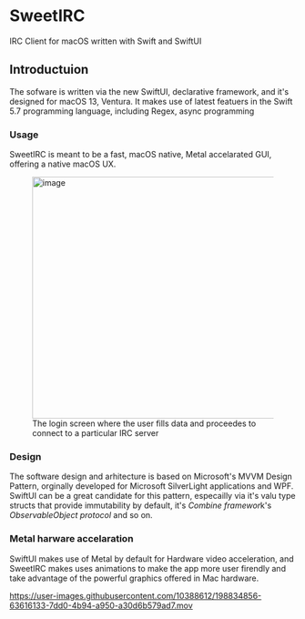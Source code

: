 # SweetIRC
IRC Client for macOS written with Swift and SwiftUI 



## Introductuion

The sofware is written via the new SwiftUI, declarative framework, and it's designed for macOS 13, Ventura.
It makes use of latest featuers in the Swift 5.7 programming language, including Regex, async programming 

### Usage
SweetIRC is meant to be a fast, macOS native, Metal accelarated GUI, offering a native macOS UX.
<figure>
<img width="425" alt="image" src="https://user-images.githubusercontent.com/10388612/197356078-fde45a70-7c1d-4862-98f1-3c43f4fea15d.png">
<figurecaption>The login screen where the user fills data and proceedes to connect to a particular IRC server </figurecaption>
</figure>




### Design

The software design and arhitecture is based on Microsoft's MVVM Design Pattern, orginally developed for Microsoft SilverLight applications and WPF.
SwiftUI can be a great candidate for this pattern, especailly via it's valu type structs that provide immutability by default, it's *Combine framewor*k's
_ObservableObject protocol_ and so on.

### Metal harware accelaration 

SwiftUI makes use of Metal by default for Hardware video acceleration, and SweetIRC makes uses animations to make the app more user firendly and take advantage of the powerful graphics offered in Mac hardware.

https://user-images.githubusercontent.com/10388612/198834856-63616133-7dd0-4b94-a950-a30d6b579ad7.mov

